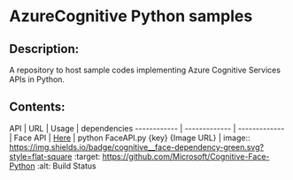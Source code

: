 # AzureCognitive Python samples

## Description:
A repository to host sample codes implementing Azure Cognitive Services APIs in Python.

## Contents:
API | URL | Usage | dependencies
------------ | ------------- | ------------- |
Face API |  [Here](https://github.com/hbibz-deploy/AzureCognitive-py/blob/master/FaceAPI.py) | python FaceAPI.py {key} {Image URL} | image:: https://img.shields.io/badge/cognitive__face-dependency-green.svg?style=flat-square
    :target: https://github.com/Microsoft/Cognitive-Face-Python
    :alt: Build Status
